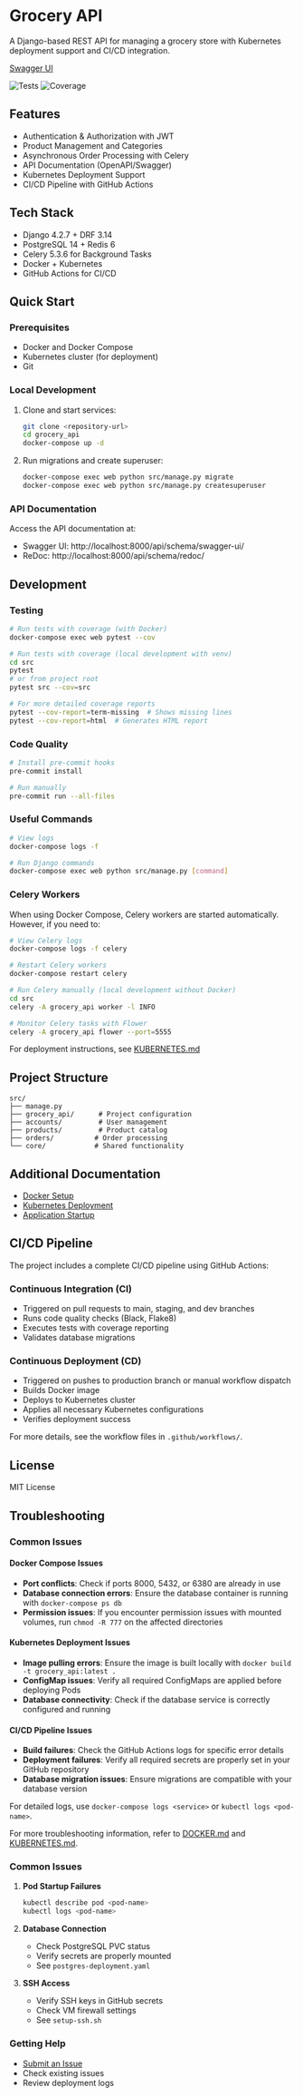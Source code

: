 # Grocery API

A Django-based REST API for managing a grocery store with Kubernetes deployment support and CI/CD integration.

[Swagger UI](https://grocery-api-service-e31a380bc482.herokuapp.com/api/schema/swagger-ui/)


![Tests](https://github.com/laban254/grocery-store-api/actions/workflows/ci.yml/badge.svg)
![Coverage](https://img.shields.io/badge/Coverage-85%25-success)

## Features

- Authentication & Authorization with JWT
- Product Management and Categories
- Asynchronous Order Processing with Celery
- API Documentation (OpenAPI/Swagger)
- Kubernetes Deployment Support
- CI/CD Pipeline with GitHub Actions

## Tech Stack

- Django 4.2.7 + DRF 3.14
- PostgreSQL 14 + Redis 6
- Celery 5.3.6 for Background Tasks
- Docker + Kubernetes
- GitHub Actions for CI/CD

## Quick Start

### Prerequisites

- Docker and Docker Compose
- Kubernetes cluster (for deployment)
- Git

### Local Development

1. Clone and start services:
   ```bash
   git clone <repository-url>
   cd grocery_api
   docker-compose up -d
   ```

2. Run migrations and create superuser:
   ```bash
   docker-compose exec web python src/manage.py migrate
   docker-compose exec web python src/manage.py createsuperuser
   ```

### API Documentation

Access the API documentation at:
- Swagger UI: http://localhost:8000/api/schema/swagger-ui/
- ReDoc: http://localhost:8000/api/schema/redoc/


## Development

### Testing
```bash
# Run tests with coverage (with Docker)
docker-compose exec web pytest --cov

# Run tests with coverage (local development with venv)
cd src
pytest
# or from project root
pytest src --cov=src

# For more detailed coverage reports
pytest --cov-report=term-missing  # Shows missing lines
pytest --cov-report=html  # Generates HTML report
```

### Code Quality
```bash
# Install pre-commit hooks
pre-commit install

# Run manually
pre-commit run --all-files
```

### Useful Commands
```bash
# View logs
docker-compose logs -f

# Run Django commands
docker-compose exec web python src/manage.py [command]
```

### Celery Workers

When using Docker Compose, Celery workers are started automatically. However, if you need to:

```bash
# View Celery logs
docker-compose logs -f celery

# Restart Celery workers
docker-compose restart celery

# Run Celery manually (local development without Docker)
cd src
celery -A grocery_api worker -l INFO

# Monitor Celery tasks with Flower
celery -A grocery_api flower --port=5555
```

For deployment instructions, see [KUBERNETES.md](KUBERNETES.md)

## Project Structure

```
src/
├── manage.py
├── grocery_api/      # Project configuration
├── accounts/         # User management
├── products/         # Product catalog
├── orders/          # Order processing
└── core/            # Shared functionality
```

## Additional Documentation

- [Docker Setup](DOCKER.md)
- [Kubernetes Deployment](KUBERNETES.md)
- [Application Startup](STARTUP.md)

## CI/CD Pipeline

The project includes a complete CI/CD pipeline using GitHub Actions:

### Continuous Integration (CI)
- Triggered on pull requests to main, staging, and dev branches
- Runs code quality checks (Black, Flake8)
- Executes tests with coverage reporting
- Validates database migrations

### Continuous Deployment (CD)
- Triggered on pushes to production branch or manual workflow dispatch
- Builds Docker image
- Deploys to Kubernetes cluster
- Applies all necessary Kubernetes configurations
- Verifies deployment success

For more details, see the workflow files in `.github/workflows/`.

## License

MIT License

## Troubleshooting

### Common Issues

#### Docker Compose Issues
- **Port conflicts**: Check if ports 8000, 5432, or 6380 are already in use
- **Database connection errors**: Ensure the database container is running with `docker-compose ps db`
- **Permission issues**: If you encounter permission issues with mounted volumes, run `chmod -R 777` on the affected directories

#### Kubernetes Deployment Issues
- **Image pulling errors**: Ensure the image is built locally with `docker build -t grocery_api:latest .`
- **ConfigMap issues**: Verify all required ConfigMaps are applied before deploying Pods
- **Database connectivity**: Check if the database service is correctly configured and running

#### CI/CD Pipeline Issues
- **Build failures**: Check the GitHub Actions logs for specific error details
- **Deployment failures**: Verify all required secrets are properly set in your GitHub repository
- **Database migration issues**: Ensure migrations are compatible with your database version

For detailed logs, use `docker-compose logs <service>` or `kubectl logs <pod-name>`.

For more troubleshooting information, refer to [DOCKER.md](DOCKER.md) and [KUBERNETES.md](KUBERNETES.md).

### Common Issues
1. **Pod Startup Failures**
   ```bash
   kubectl describe pod <pod-name>
   kubectl logs <pod-name>
   ```

2. **Database Connection**
   - Check PostgreSQL PVC status
   - Verify secrets are properly mounted
   - See `postgres-deployment.yaml`

3. **SSH Access**
   - Verify SSH keys in GitHub secrets
   - Check VM firewall settings
   - See `setup-ssh.sh`

### Getting Help
- [Submit an Issue](../../issues)
- Check existing issues
- Review deployment logs
